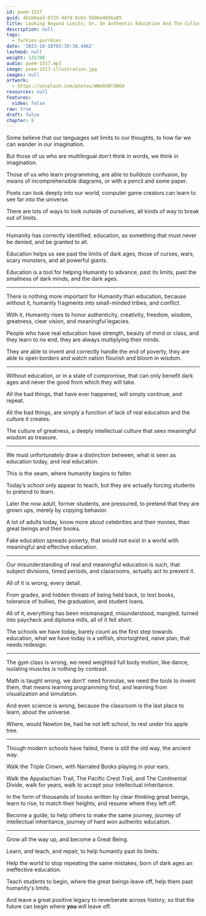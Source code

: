 ```yaml
---
id: poem-1317
guid: 4b1b8aa3-8725-447d-9c61-5b9be4856a85
title: Looking Beyond Limits; Or, On Authentic Education And The Culture Of Greatness
description: null
tags:
  - furkies-purrkies
date: '2023-10-10T03:30:38.446Z'
lastmod: null
weight: 131700
audio: poem-1317.mp3
image: poem-1317-illustration.jpg
images: null
artwork:
  - https://unsplash.com/photos/WWe8XBl9060
resources: null
features:
  video: false
raw: true
draft: false
chapter: 8
---
```


Some believe that our languages set limits to our thoughts,
to how far we can wander in our imagination.

But those of us who are multilingual don’t think in words,
we think in imagination.

Those of us who learn programming, are able to bulldoze confusion,
by means of incomprehensible diagrams, or with a pencil and some paper.

Poets can look deeply into our world,
computer game creators can learn to see far into the universe.

There are lots of ways to look outside of ourselves,
all kinds of way to break out of limits.

---

Humanity has correctly identified, education,
as something that must never be denied, and be granted to all.

Education helps us see past the limits of dark ages,
those of curses, wars, scary monsters, and all powerful giants.

Education is a tool for helping Humanity to advance,
past its limits, past the smallness of dark minds, and the dark ages.

---

There is nothing more important for Humanity than education,
because without it, humanity fragments into small-minded tribes, and conflict.

With it, Humanity rises to honor authenticity, creativity, freedom,
wisdom, greatness, clear vision, and meaningful legacies.

People who have real education have strength, beauty of mind or class,
and they learn to no end, they are always multiplying their minds.

They are able to invent and correctly handle the end of poverty,
they are able to open borders and watch nation flourish and bloom in wisdom.

---

Without education, or in a state of compromise,
that can only benefit dark ages and never the good from which they will take.

All the bad things, that have ever happened,
will simply continue, and repeat.

All the bad things,
are simply a function of lack of real education and the culture it creates.

The culture of greatness,
a deeply intellectual culture that sees meaningful wisdom as treasure.

---

We must unfortunately draw a distinction between,
what is seen as education today, and real education.

This is the seam,
where humanity begins to falter.

Today’s school only appear to teach,
but they are actually forcing students to pretend to learn.

Later the now adult, former students, are pressured,
to pretend that they are grown ups, merely by copying behavior.

A lot of adults today, know more about celebrities and their movies,
than great beings and their books.

Fake education spreads poverty,
that would not exist in a world with meaningful and effective education.

---

Our misunderstanding of real and meaningful education is such,
that subject divisions, timed periods, and classrooms, actually act to prevent it.

All of it is wrong,
every detail.

From grades, and hidden threats of being held back,
to text books, tolerance of bullies, the graduation, and student loans.

All of it, everything has been mismanaged, misunderstood,
mangled, turned into paycheck and diploma mills, all of it fell short.

The schools we have today, barely count as the first step towards education,
what we have today is a selfish, shortsighted, naive plan, that needs redesign.

---

The gym class is wrong, we need weighted full body motion,
like dance, isolating muscles is nothing by contrast.

Math is taught wrong, we don’t’ need formulas, we need the tools to invent them,
that means learning programming first, and learning from visualization and simulation.

And even science is wrong, because the classroom is the last place to learn,
about the universe.

Where, would Newton be, had he not left school,
to rest under his apple tree.

---

Though modern schools have failed,
there is still the old way, the ancient way.

Walk the Triple Crown,
with Narrated Books playing in your ears.

Walk the Appalachian Trail, The Pacific Crest Trail, and The Continental Divide,
walk for years, walk to accept your intellectual inheritance.

In the form of thousands of books written by clear thinking great beings,
learn to rise, to match their heights, and resume where they left off.

Become a guide, to help others to make the same journey,
journey of intellectual inheritance, journey of hard won authentic education.

---

Grow all the way up,
and become a Great Being.

Learn, and teach, and repair,
to help humanity past its limits.

Help the world to stop repeating the same mistakes,
born of dark ages an ineffective education.

Teach students to begin,
where the great beings leave off, help them past humanity's limits.

And leave a great positive legacy to reverberate across history,
so that the future can begin where __you__ will leave off.
